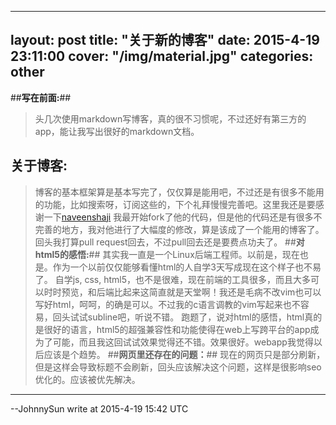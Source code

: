 
---
layout: post
title:  "关于新的博客"
date:   2015-4-19 23:11:00
cover: "/img/material.jpg"
categories: other
---

##**写在前面:**##

>头几次使用markdown写博客，真的很不习惯呢，不过还好有第三方的app，能让我写出很好的markdown文档。
## **关于博客:** ##

>博客的基本框架算是基本写完了，仅仅算是能用吧，不过还是有很多不能用的功能，比如搜索呀，订阅这些的，下个礼拜慢慢完善吧。这里我还是要感谢一下[naveenshaji](http://github.com/naveenshaji/) 我最开始fork了他的代码，但是他的代码还是有很多不完善的地方，我对他进行了大幅度的修改，算是该成了一个能用的博客了。回头我打算pull request回去，不过pull回去还是要费点功夫了。
##**对html5的感悟:**##
>其实我一直是一个Linux后端工程师。以前是，现在也是。作为一个以前仅仅能够看懂html的人自学3天写成现在这个样子也不易了。
>自学js, css, html5，也不是很难，现在前端的工具很多，而且大多可以时时预览，和后端比起来这简直就是天堂啊！我还是毛病不改vim也可以写好html，呵呵，的确是可以。不过我的c语言调教的vim写起来也不容易，回头试试subline吧，听说不错。
>跑题了，说对html的感悟，html真的是很好的语言，html5的超强兼容性和功能使得在web上写跨平台的app成为了可能，而且我这回试试效果觉得还不错。效果很好。webapp我觉得以后应该是个趋势。
##**网页里还存在的问题：**##
> 现在的网页只是部分刷新，但是这样会导致标题不会刷新，回头应该解决这个问题，这样是很影响seo优化的。应该被优先解决。


----------
--JohnnySun write at 2015-4-19 15:42 UTC

